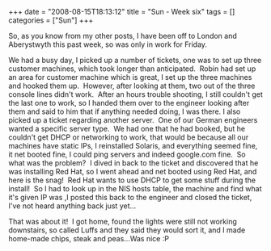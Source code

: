 +++
date = "2008-08-15T18:13:12"
title = "Sun - Week six"
tags = []
categories = ["Sun"]
+++

So, as you know from my other posts, I have been off to London and Aberystwyth this past week, so was only in work for Friday.

We had a busy day, I picked up a number of tickets, one was to set up three customer machines, which took longer than anticipated.  Robin had set up an area for customer machine which is great, I set up the three machines and hooked them up.  However, after looking at them, two out of the three console lines didn't work.  After an hours trouble shooting, I still couldn't get the last one to work, so I handed them over to the engineer looking after them and said to him that if anything needed doing, I was there.
I also picked up a ticket regarding another server.  One of our German engineers wanted a specific server type.  We had one that he had booked, but he couldn't get DHCP or networking to work, that would be because all our machines have static IPs, I reinstalled Solaris, and everything seemed fine, it net booted fine, I could ping servers and indeed google.com fine.  So what was the problem?  I dived in back to the ticket and discovered that he was installing Red Hat, so I went ahead and net booted using Red Hat, and here is the snag!  Red Hat wants to use DHCP to get some stuff during the install!  So I had to look up in the NIS hosts table, the machine and find what it's given IP was ,I posted this back to the engineer and closed the ticket, I've not heard anything back just yet...

That was about it!  I got home, found the lights were still not working downstairs, so called Luffs and they said they would sort it, and I made home-made chips, steak and peas...Was nice :P
